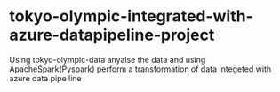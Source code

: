 # tokyo-olympic-integrated-with-azure-datapipeline-project
Using tokyo-olympic-data anyalse the data and using ApacheSpark(Pyspark) perform a transformation of data integeted with azure data pipe line